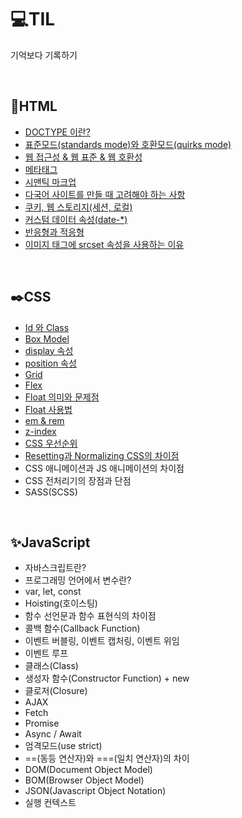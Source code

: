 # 💻TIL

기억보다 기록하기

<br>

## 📃HTML
- [DOCTYPE 이란?](html/doctype.md)
- [표준모드(standards mode)와 호환모드(quirks mode)](html/mode.md)
- [웹 접근성 & 웹 표준 & 웹 호환성](html/web.md)
- [메타태그](html/meta.md) 
- [시맨틱 마크업](html/semantic.md)
- [다국어 사이트를 만들 때 고려해야 하는 사항](html/language.md)
- [쿠키, 웹 스토리지(세션, 로컬)](html/storage.md)
- [커스텀 데이터 속성(date-*)](html/data.md)
- [반응형과 적응형](html/responsive.md)
- [이미지 태그에 srcset 속성을 사용하는 이유](html/img.md)

<br>

## ✒️CSS
- [Id 와 Class](css/selector.md)
- [Box Model](css/box_model.md)
- [display 속성](css/display.md)
- [position 속성](css/position.md)
- [Grid](css/grid.md)
- [Flex](css/flex.md)
- [Float 의미와 문제점](css/float.md)
- [Float 사용법](css/float-2.md)
- [em & rem](css/fontSize.md)
- [z-index](css/z-index.md)
- [CSS 우선순위](css/priority.md)
- [Resetting과 Normalizing CSS의 차이점](css/reset.md)
- CSS 애니메이션과 JS 애니메이션의 차이점
- CSS 전처리기의 장점과 단점
- SASS(SCSS)

<br>

## ✨JavaScript
- 자바스크립트란?
- 프로그래밍 언어에서 변수란?
- var, let, const
- Hoisting(호이스팅)
- 함수 선언문과 함수 표현식의 차이점
- 콜백 함수(Callback Function)
- 이벤트 버블링, 이벤트 캡처링, 이벤트 위임
- 이벤트 루프
- 클래스(Class)
- 생성자 함수(Constructor Function) + new
- 클로저(Closure)
- AJAX
- Fetch
- Promise
- Async / Await
- 엄격모드(use strict)
- ==(동등 연산자)와 ===(일치 연산자)의 차이
- DOM(Document Object Model)
- BOM(Browser Object Model)
- JSON(Javascript Object Notation)
- 실행 컨텍스트 
